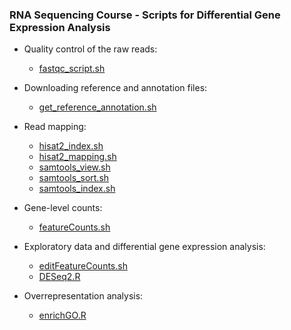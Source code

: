 ### RNA Sequencing Course - Scripts for Differential Gene Expression Analysis

* Quality control of the raw reads:
  * [fastqc_script.sh](https://github.com/aaeschbach/rnaseq_scripts/blob/main/fastqc_script.sh)
  
* Downloading reference and annotation files:
  * [get_reference_annotation.sh](https://github.com/aaeschbach/rnaseq_scripts/blob/main/get_reference_annotation.sh)
  
* Read mapping:
  * [hisat2_index.sh](https://github.com/aaeschbach/rnaseq_scripts/blob/main/hisat2_index.sh)
  * [hisat2_mapping.sh](https://github.com/aaeschbach/rnaseq_scripts/blob/main/hisat2_mapping.sh)
  * [samtools_view.sh](https://github.com/aaeschbach/rnaseq_scripts/blob/main/samtools_view.sh)
  * [samtools_sort.sh](https://github.com/aaeschbach/rnaseq_scripts/blob/main/samtools_sort.sh)
  * [samtools_index.sh](https://github.com/aaeschbach/rnaseq_scripts/blob/main/samtools_index.sh)
  
* Gene-level counts:
  * [featureCounts.sh](https://github.com/aaeschbach/rnaseq_scripts/blob/main/featureCounts.sh)
  
* Exploratory data and differential gene expression analysis:
  * [editFeatureCounts.sh](https://github.com/aaeschbach/rnaseq_scripts/blob/main/editFeatureCounts.sh)
  * [DESeq2.R](https://github.com/aaeschbach/rnaseq_scripts/blob/main/DESeq2.R)
  
* Overrepresentation analysis:
  * [enrichGO.R](https://github.com/aaeschbach/rnaseq_scripts/blob/main/enrichGO.R)
